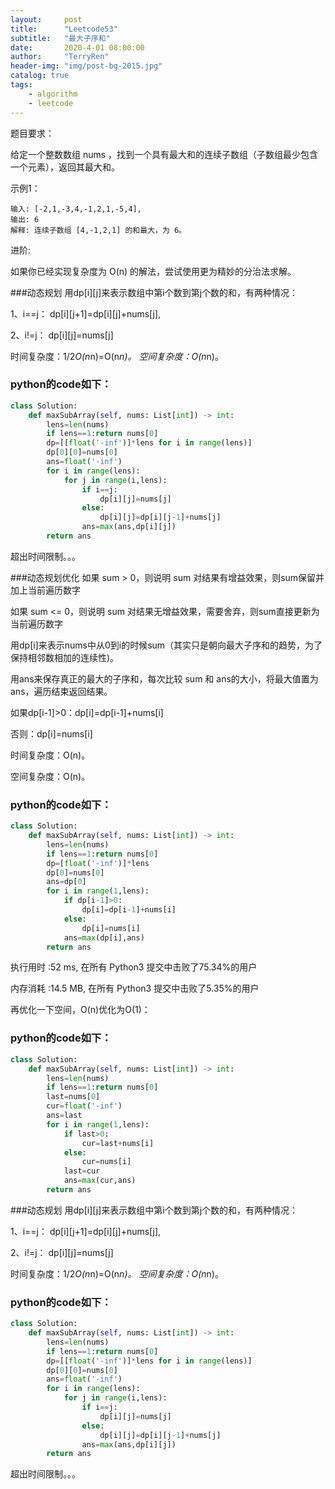 ```yaml
---
layout:     post
title:      "Leetcode53"
subtitle:   "最大子序和"
date:       2020-4-01 08:00:00
author:     "TerryRen"
header-img: "img/post-bg-2015.jpg"
catalog: true
tags:
    - algorithm
    - leetcode
---
```

题目要求：

给定一个整数数组 nums ，找到一个具有最大和的连续子数组（子数组最少包含一个元素），返回其最大和。



示例1：
```
输入: [-2,1,-3,4,-1,2,1,-5,4],
输出: 6
解释: 连续子数组 [4,-1,2,1] 的和最大，为 6。
```

进阶:

如果你已经实现复杂度为 O(n) 的解法，尝试使用更为精妙的分治法求解。

###动态规划
用dp[i][j]来表示数组中第i个数到第j个数的和，有两种情况：

1、i==j：
dp[i][j+1]=dp[i][j]+nums[j],

2、i!=j：
dp[i][j]=nums[j]

时间复杂度：1/2*O(n*n)=O(n*n)。
空间复杂度：O(n*n)。
### python的code如下：


```python
class Solution:
    def maxSubArray(self, nums: List[int]) -> int:
        lens=len(nums)
        if lens==1:return nums[0]
        dp=[[float('-inf')]*lens for i in range(lens)]
        dp[0][0]=nums[0]
        ans=float('-inf')
        for i in range(lens):
            for j in range(i,lens):
                if i==j:
                    dp[i][j]=nums[j]
                else:
                    dp[i][j]=dp[i][j-1]+nums[j]
                ans=max(ans,dp[i][j])
        return ans
```
超出时间限制。。。

###动态规划优化
如果 sum > 0，则说明 sum 对结果有增益效果，则sum保留并加上当前遍历数字

如果 sum <= 0，则说明 sum 对结果无增益效果，需要舍弃，则sum直接更新为当前遍历数字


用dp[i]来表示nums中从0到i的时候sum（其实只是朝向最大子序和的趋势，为了保持相邻数相加的连续性)。

用ans来保存真正的最大的子序和，每次比较 sum 和 ans的大小，将最大值置为ans，遍历结束返回结果。

如果dp[i-1]>0：dp[i]=dp[i-1]+nums[i]

否则：dp[i]=nums[i]


时间复杂度：O(n)。

空间复杂度：O(n)。
### python的code如下：


```python
class Solution:
    def maxSubArray(self, nums: List[int]) -> int:
        lens=len(nums)
        if lens==1:return nums[0]
        dp=[float('-inf')]*lens 
        dp[0]=nums[0]
        ans=dp[0]
        for i in range(1,lens):
            if dp[i-1]>0:
                dp[i]=dp[i-1]+nums[i]
            else:
                dp[i]=nums[i]         
            ans=max(dp[i],ans)
        return ans
```
执行用时 :52 ms, 在所有 Python3 提交中击败了75.34%的用户

内存消耗 :14.5 MB, 在所有 Python3 提交中击败了5.35%的用户

再优化一下空间，O(n)优化为O(1)：
### python的code如下：


```python
class Solution:
    def maxSubArray(self, nums: List[int]) -> int:
        lens=len(nums)
        if lens==1:return nums[0]
        last=nums[0]
        cur=float('-inf')
        ans=last
        for i in range(1,lens):
            if last>0:
                cur=last+nums[i]
            else:
                cur=nums[i] 
            last=cur
            ans=max(cur,ans)
        return ans
```
###动态规划
用dp[i][j]来表示数组中第i个数到第j个数的和，有两种情况：

1、i==j：
dp[i][j+1]=dp[i][j]+nums[j],

2、i!=j：
dp[i][j]=nums[j]

时间复杂度：1/2*O(n*n)=O(n*n)。
空间复杂度：O(n*n)。
### python的code如下：


```python
class Solution:
    def maxSubArray(self, nums: List[int]) -> int:
        lens=len(nums)
        if lens==1:return nums[0]
        dp=[[float('-inf')]*lens for i in range(lens)]
        dp[0][0]=nums[0]
        ans=float('-inf')
        for i in range(lens):
            for j in range(i,lens):
                if i==j:
                    dp[i][j]=nums[j]
                else:
                    dp[i][j]=dp[i][j-1]+nums[j]
                ans=max(ans,dp[i][j])
        return ans
```
超出时间限制。。。
